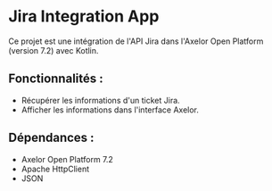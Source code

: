 # Jira Integration App

Ce projet est une intégration de l'API Jira dans l'Axelor Open Platform (version 7.2) avec Kotlin.

## Fonctionnalités :
- Récupérer les informations d'un ticket Jira.
- Afficher les informations dans l'interface Axelor.

## Dépendances :
- Axelor Open Platform 7.2
- Apache HttpClient
- JSON
